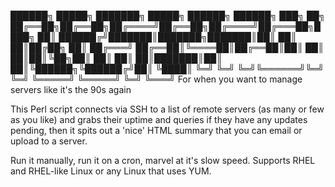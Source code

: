 ██████╗  █████╗ ███████╗ █████╗  ██████╗ ██████╗ ███╗   ██╗
██╔══██╗██╔══██╗██╔════╝██╔══██╗██╔════╝██╔═══██╗████╗  ██║
██████╔╝███████║███████╗███████║██║     ██║   ██║██╔██╗ ██║
██╔═══╝ ██╔══██║╚════██║██╔══██║██║     ██║   ██║██║╚██╗██║
██║     ██║  ██║███████║██║  ██║╚██████╗╚██████╔╝██║ ╚████║
╚═╝     ╚═╝  ╚═╝╚══════╝╚═╝  ╚═╝ ╚═════╝ ╚═════╝ ╚═╝  ╚═══╝
For when you want to manage servers like it's the 90s again

This Perl script connects via SSH to a list of remote servers
(as many or few as you like) and grabs their uptime and queries
if they have any updates pending, then it spits out a 'nice' 
HTML summary that you can email or upload to a server.

Run it manually, run it on a cron, marvel at it's slow speed.
Supports RHEL and RHEL-like Linux or any Linux that uses YUM.
